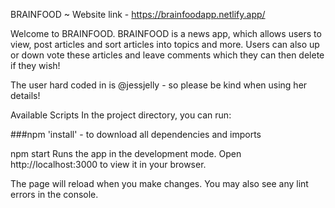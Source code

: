 BRAINFOOD ~ Website link - https://brainfoodapp.netlify.app/

Welcome to BRAINFOOD. BRAINFOOD is a news app, which allows users to view, post articles and sort articles into topics and more. Users can also up or down vote these articles and leave comments which they can then delete if they wish!

The user hard coded in is @jessjelly - so please be kind when using her details!

Available Scripts
In the project directory, you can run:

###npm 'install' - to download all dependencies and imports

npm start
Runs the app in the development mode.
Open http://localhost:3000 to view it in your browser.

The page will reload when you make changes.
You may also see any lint errors in the console.
